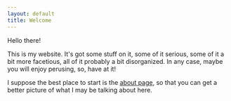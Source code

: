 ```yaml
---
layout: default
title: Welcome
---
```


<link rel="stylesheet" type="text/css"  href="/keiths-site/css/main.css">

Hello there!

This is my website. It's got some stuff on it, some of it serious, some of it a bit more facetious, all of it probably a bit disorganized. In any case, maybe you will enjoy perusing, so, have at it!

I suppose the best place to start is the [about page](https://kdlovett.github.io/keiths-site/about/), so that you can get a better picture of what I may be talking about here.